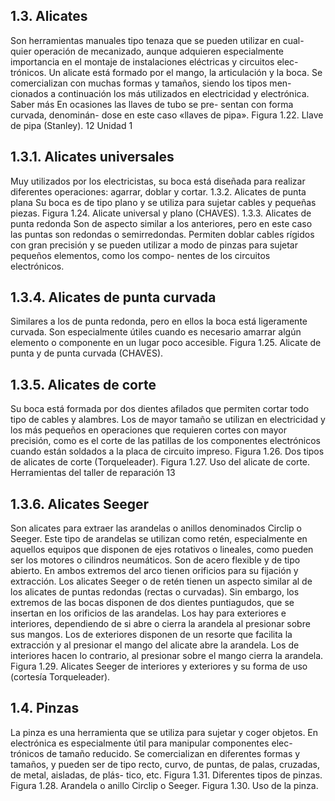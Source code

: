 ## 1.3. Alicates

Son herramientas manuales tipo tenaza que se pueden utilizar en cual-
quier operación de mecanizado, aunque adquieren especialmente
importancia en el montaje de instalaciones eléctricas y circuitos elec-
trónicos.
Un alicate está formado por el mango, la articulación y la boca.
Se comercializan con muchas formas y tamaños, siendo los tipos men-
cionados a continuación los más utilizados en electricidad y electrónica.
Saber más
En ocasiones las llaves de tubo se pre-
sentan con forma curvada, denominán-
dose en este caso «llaves de pipa».
Figura 1.22. Llave de pipa (Stanley).
12
Unidad 1
## 1.3.1. Alicates universales
Muy utilizados por los electricistas, su boca está diseñada para realizar
diferentes operaciones: agarrar, doblar y cortar.
1.3.2. Alicates de punta plana
Su boca es de tipo plano y se utiliza para sujetar cables y pequeñas
piezas.
Figura 1.24. Alicate universal y plano (CHAVES).
1.3.3. Alicates de punta redonda
Son de aspecto similar a los anteriores, pero en este caso las puntas son
redondas o semirredondas.
Permiten doblar cables rígidos con gran precisión y se pueden utilizar
a modo de pinzas para sujetar pequeños elementos, como los compo-
nentes de los circuitos electrónicos.

## 1.3.4. Alicates de punta curvada

Similares a los de punta redonda, pero en ellos la boca está ligeramente
curvada.
Son especialmente útiles cuando es necesario amarrar algún elemento
o componente en un lugar poco accesible.
Figura 1.25. Alicate de punta y de punta curvada (CHAVES).

## 1.3.5. Alicates de corte

Su boca está formada por dos dientes afilados que permiten cortar todo
tipo de cables y alambres.
Los de mayor tamaño se utilizan en electricidad y los más pequeños en
operaciones que requieren cortes con mayor precisión, como es el corte
de las patillas de los componentes electrónicos cuando están soldados
a la placa de circuito impreso.
Figura 1.26. Dos tipos de alicates de corte (Torqueleader).
Figura 1.27. Uso del alicate de corte.
Herramientas del taller de reparación
13

## 1.3.6. Alicates Seeger

Son alicates para extraer las arandelas o anillos denominados Circlip o
Seeger. Este tipo de arandelas se utilizan como retén, especialmente
en aquellos equipos que disponen de ejes rotativos o lineales, como
pueden ser los motores o cilindros neumáticos. Son de acero flexible
y de tipo abierto. En ambos extremos del arco tienen orificios para su
fijación y extracción.
Los alicates Seeger o de retén tienen un aspecto similar al de los alicates
de puntas redondas (rectas o curvadas). Sin embargo, los extremos de
las bocas disponen de dos dientes puntiagudos, que se insertan en los
orificios de las arandelas.
Los hay para exteriores e interiores, dependiendo de si abre o cierra la
arandela al presionar sobre sus mangos. Los de exteriores disponen de
un resorte que facilita la extracción y al presionar el mango del alicate
abre la arandela. Los de interiores hacen lo contrario, al presionar sobre
el mango cierra la arandela.
Figura 1.29. Alicates Seeger de interiores y exteriores y su forma de uso (cortesía Torqueleader).

## 1.4. Pinzas

La pinza es una herramienta que se utiliza para sujetar y coger objetos.
En electrónica es especialmente útil para manipular componentes elec-
trónicos de tamaño reducido.
Se comercializan en diferentes formas y tamaños, y pueden ser de tipo
recto, curvo, de puntas, de palas, cruzadas, de metal, aisladas, de plás-
tico, etc.
Figura 1.31. Diferentes tipos de pinzas.
Figura 1.28. Arandela o anillo Circlip o Seeger.
Figura 1.30. Uso de la pinza.